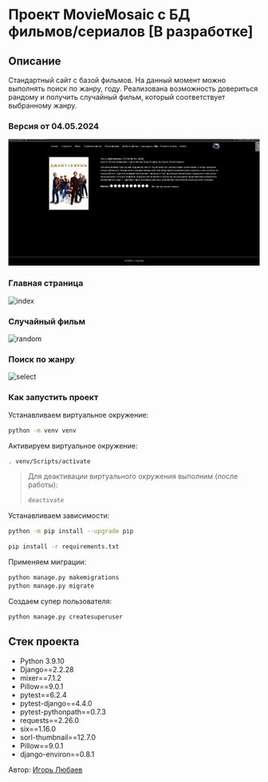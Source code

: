 # Проект MovieMosaic с БД фильмов/сериалов [В разработке]

## Описание

Стандартный сайт с базой фильмов. На данный момент можно выполнять поиск по жанру, году. Реализована возможность довериться рандому и получить случайный фильм, который соответствует выбранному жанру.

### Версия от 04.05.2024

![new](movie_mosaic/media/gif/movie_new.gif)

### Главная страница

![index](movie_mosaic/media/gif/index.gif)

### Случайный фильм

![random](movie_mosaic/media/gif/random.gif)

### Поиск по жанру

![select](movie_mosaic/media/gif/select.gif)


### Как запустить проект
Устанавливаем виртуальное окружение:

```bash
python -m venv venv
```

Активируем виртуальное окружение:

```bash
. venv/Scripts/activate
```

> Для деактивации виртуального окружения выполним (после работы):
> ```bash
> deactivate
> ```

Устанавливаем зависимости:

```bash
python -m pip install --upgrade pip
```
```bash
pip install -r requirements.txt
```

Применяем миграции:

```bash
python manage.py makemigrations
python manage.py migrate
```

Создаем супер пользователя:

```bash
python manage.py createsuperuser
```
## Стек проекта

- Python 3.9.10
- Django==2.2.28
- mixer==7.1.2
- Pillow==9.0.1
- pytest==6.2.4
- pytest-django==4.4.0
- pytest-pythonpath==0.7.3
- requests==2.26.0
- six==1.16.0
- sorl-thumbnail==12.7.0
- Pillow==9.0.1
- django-environ==0.8.1

Автор: [Игорь Любаев](https://github.com/Igor-L12)